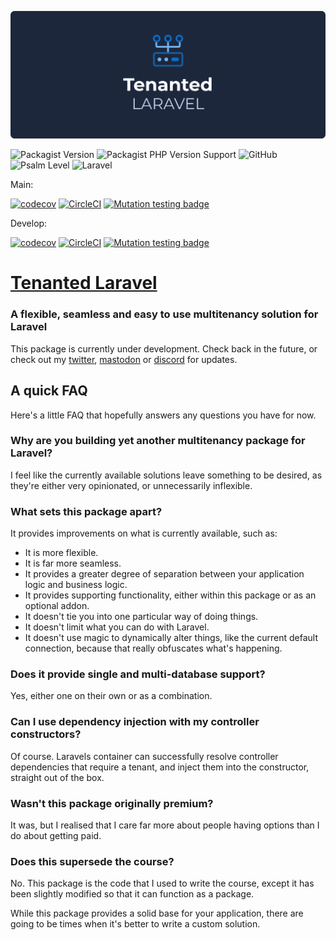 <p align="center">
    <img src="tenanted-laravel.png">
</p>


![Packagist Version](https://img.shields.io/packagist/v/tenantedlaravel/tenantedlaravel)
![Packagist PHP Version Support](https://img.shields.io/packagist/php-v/tenantedlaravel/tenantedlaravel)
![GitHub](https://img.shields.io/github/license/tenantedlaravel/tenantedlaravel)
![Psalm Level](https://shepherd.dev/github/tenantedlaravel/tenantedlaravel/level.svg)
![Laravel](https://img.shields.io/badge/laravel-10.x-red.svg)

Main:

[![codecov](https://codecov.io/gh/tenantedlaravel/tenantedlaravel/branch/main/graph/badge.svg?token=FHJ41NQMTA)](https://codecov.io/gh/tenantedlaravel/tenantedlaravel)
[![CircleCI](https://circleci.com/gh/tenantedlaravel/tenantedlaravel/tree/main.svg?style=shield)](https://circleci.com/gh/tenantedlaravel/tenantedlaravel/tree/main)
[![Mutation testing badge](https://img.shields.io/endpoint?style=flat&url=https%3A%2F%2Fbadge-api.stryker-mutator.io%2Fgithub.com%2Fsmplphp%2Fcore%2Fmain)](https://dashboard.stryker-mutator.io/reports/github.com/tenantedlaravel/tenantedlaravel/main)

Develop:

[![codecov](https://codecov.io/gh/tenantedlaravel/tenantedlaravel/branch/develop/graph/badge.svg?token=FHJ41NQMTA)](https://codecov.io/gh/tenantedlaravel/tenantedlaravel)
[![CircleCI](https://circleci.com/gh/tenantedlaravel/tenantedlaravel/tree/develop.svg?style=shield)](https://circleci.com/gh/tenantedlaravel/tenantedlaravel/tree/develop)
[![Mutation testing badge](https://img.shields.io/endpoint?style=flat&url=https%3A%2F%2Fbadge-api.stryker-mutator.io%2Fgithub.com%2Fsmplphp%2Fcore%2Fdevelop)](https://dashboard.stryker-mutator.io/reports/github.com/tenantedlaravel/tenantedlaravel/develop)

# [Tenanted Laravel](https://tenantedlaravel.dev)
### A flexible, seamless and easy to use multitenancy solution for Laravel

This package is currently under development. Check back in the future, or check out my [twitter](https://ollieread.com), [mastodon](https://phpc.social/@ollieread) or [discord](https://discord.gg/wPHGrUh) for updates.

## A quick FAQ
Here's a little FAQ that hopefully answers any questions you have for now.

### Why are you building yet another multitenancy package for Laravel?
I feel like the currently available solutions leave something to be desired, as they're
either very opinionated, or unnecessarily inflexible.

### What sets this package apart?
It provides improvements on what is currently available, such as:

* It is more flexible.
* It is far more seamless.
* It provides a greater degree of separation between your application logic and business logic.
* It provides supporting functionality, either within this package or as an optional addon.
* It doesn't tie you into one particular way of doing things.
* It doesn't limit what you can do with Laravel.
* It doesn't use magic to dynamically alter things, like the current default connection, because that really obfuscates what's happening.

### Does it provide single and multi-database support?
Yes, either one on their own or as a combination.

### Can I use dependency injection with my controller constructors?
Of course. Laravels container can successfully resolve controller dependencies that require a tenant, and inject them into the constructor, straight out of the box.

### Wasn't this package originally premium?
It was, but I realised that I care far more about people having options than I do about
getting paid.

### Does this supersede the course?
No. This package is the code that I used to write the course, except it has been 
slightly modified so that it can function as a package.

While this package provides a solid base for your application, there are going to be
times when it's better to write a custom solution.